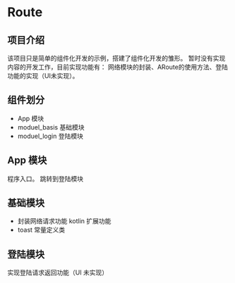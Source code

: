 # Route
## 项目介绍
该项目只是简单的组件化开发的示例，搭建了组件化开发的雏形。 暂时没有实现内容的开发工作，目前实现功能有： 网络模块的封装、ARoute的使用方法、登陆功能的实现（UI未实现）。
## 组件划分
 - App 模块
 - moduel_basis 基础模块
 - moduel_login  登陆模块
## App 模块
程序入口。
	跳转到登陆模块
## 基础模块
 - 封装网络请求功能 kotlin 扩展功能
 - toast 常量定义类

## 登陆模块
实现登陆请求返回功能（UI 未实现）
